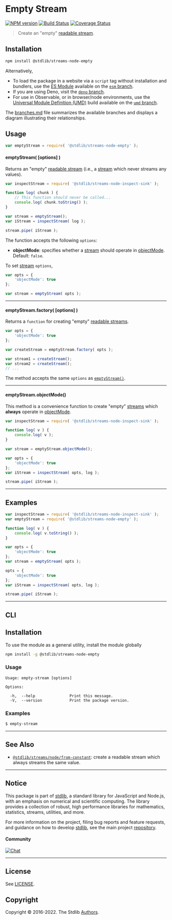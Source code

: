 <!--

@license Apache-2.0

Copyright (c) 2018 The Stdlib Authors.

Licensed under the Apache License, Version 2.0 (the "License");
you may not use this file except in compliance with the License.
You may obtain a copy of the License at

   http://www.apache.org/licenses/LICENSE-2.0

Unless required by applicable law or agreed to in writing, software
distributed under the License is distributed on an "AS IS" BASIS,
WITHOUT WARRANTIES OR CONDITIONS OF ANY KIND, either express or implied.
See the License for the specific language governing permissions and
limitations under the License.

-->

# Empty Stream

[![NPM version][npm-image]][npm-url] [![Build Status][test-image]][test-url] [![Coverage Status][coverage-image]][coverage-url] <!-- [![dependencies][dependencies-image]][dependencies-url] -->

> Create an "empty" [readable stream][readable-stream].

<section class="installation">

## Installation

```bash
npm install @stdlib/streams-node-empty
```

Alternatively,

-   To load the package in a website via a `script` tag without installation and bundlers, use the [ES Module][es-module] available on the [`esm` branch][esm-url].
-   If you are using Deno, visit the [`deno` branch][deno-url].
-   For use in Observable, or in browser/node environments, use the [Universal Module Definition (UMD)][umd] build available on the [`umd` branch][umd-url].

The [branches.md][branches-url] file summarizes the available branches and displays a diagram illustrating their relationships.

</section>

<section class="usage">

## Usage

```javascript
var emptyStream = require( '@stdlib/streams-node-empty' );
```

<a name="empty-stream"></a>

#### emptyStream( \[options] )

Returns an "empty" [readable stream][readable-stream] (i.e., a [stream][stream] which never streams any values).

```javascript
var inspectStream = require( '@stdlib/streams-node-inspect-sink' );

function log( chunk ) {
    // This function should never be called...
    console.log( chunk.toString() );
}

var stream = emptyStream();
var iStream = inspectStream( log );

stream.pipe( iStream );
```

The function accepts the following `options`:

-   **objectMode**: specifies whether a [stream][stream] should operate in [objectMode][object-mode]. Default: `false`.

To set [stream][stream] `options`,

```javascript
var opts = {
    'objectMode': true
};

var stream = emptyStream( opts );
```

* * *

#### emptyStream.factory( \[options] )

Returns a `function` for creating "empty" [readable streams][readable-stream].

```javascript
var opts = {
    'objectMode': true
};

var createStream = emptyStream.factory( opts );

var stream1 = createStream();
var stream2 = createStream();
// ...
```

The method accepts the same `options` as [`emptyStream()`](#empty-stream).

* * *

#### emptyStream.objectMode()

This method is a convenience function to create "empty" [streams][stream] which **always** operate in [objectMode][object-mode].

```javascript
var inspectStream = require( '@stdlib/streams-node-inspect-sink' );

function log( v ) {
    console.log( v );
}

var stream = emptyStream.objectMode();

var opts = {
    'objectMode': true
};
var iStream = inspectStream( opts, log );

stream.pipe( iStream );
```

</section>

<!-- /.usage -->

<section class="notes">

</section>

<!-- /.notes -->

* * *

<section class="examples">

## Examples

<!-- eslint no-undef: "error" -->

```javascript
var inspectStream = require( '@stdlib/streams-node-inspect-sink' );
var emptyStream = require( '@stdlib/streams-node-empty' );

function log( v ) {
    console.log( v.toString() );
}

var opts = {
    'objectMode': true
};
var stream = emptyStream( opts );

opts = {
    'objectMode': true
};
var iStream = inspectStream( opts, log );

stream.pipe( iStream );
```

</section>

<!-- /.examples -->

<!-- Section for describing a command-line interface. -->

* * *

<section class="cli">

## CLI

<section class="installation">

## Installation

To use the module as a general utility, install the module globally

```bash
npm install -g @stdlib/streams-node-empty
```

</section>
<!-- CLI usage documentation. -->


<section class="usage">

### Usage

```text
Usage: empty-stream [options]

Options:

  -h,  --help               Print this message.
  -V,  --version            Print the package version.
```

</section>

<!-- /.usage -->

<!-- CLI usage notes. Make sure to keep an empty line after the `section` element and another before the `/section` close. -->

<section class="notes">

</section>

<!-- /.notes -->

<!-- CLI usage examples. -->

<section class="examples">

### Examples

```bash
$ empty-stream
```

</section>

<!-- /.examples -->

</section>

<!-- /.cli -->

<!-- Section for related `stdlib` packages. Do not manually edit this section, as it is automatically populated. -->

<section class="related">

* * *

## See Also

-   <span class="package-name">[`@stdlib/streams/node/from-constant`][@stdlib/streams/node/from-constant]</span><span class="delimiter">: </span><span class="description">create a readable stream which always streams the same value.</span>

</section>

<!-- /.related -->

<!-- Section for all links. Make sure to keep an empty line after the `section` element and another before the `/section` close. -->


<section class="main-repo" >

* * *

## Notice

This package is part of [stdlib][stdlib], a standard library for JavaScript and Node.js, with an emphasis on numerical and scientific computing. The library provides a collection of robust, high performance libraries for mathematics, statistics, streams, utilities, and more.

For more information on the project, filing bug reports and feature requests, and guidance on how to develop [stdlib][stdlib], see the main project [repository][stdlib].

#### Community

[![Chat][chat-image]][chat-url]

---

## License

See [LICENSE][stdlib-license].


## Copyright

Copyright &copy; 2016-2022. The Stdlib [Authors][stdlib-authors].

</section>

<!-- /.stdlib -->

<!-- Section for all links. Make sure to keep an empty line after the `section` element and another before the `/section` close. -->

<section class="links">

[npm-image]: http://img.shields.io/npm/v/@stdlib/streams-node-empty.svg
[npm-url]: https://npmjs.org/package/@stdlib/streams-node-empty

[test-image]: https://github.com/stdlib-js/streams-node-empty/actions/workflows/test.yml/badge.svg?branch=main
[test-url]: https://github.com/stdlib-js/streams-node-empty/actions/workflows/test.yml?query=branch:main

[coverage-image]: https://img.shields.io/codecov/c/github/stdlib-js/streams-node-empty/main.svg
[coverage-url]: https://codecov.io/github/stdlib-js/streams-node-empty?branch=main

<!--

[dependencies-image]: https://img.shields.io/david/stdlib-js/streams-node-empty.svg
[dependencies-url]: https://david-dm.org/stdlib-js/streams-node-empty/main

-->

[chat-image]: https://img.shields.io/gitter/room/stdlib-js/stdlib.svg
[chat-url]: https://gitter.im/stdlib-js/stdlib/

[stdlib]: https://github.com/stdlib-js/stdlib

[stdlib-authors]: https://github.com/stdlib-js/stdlib/graphs/contributors

[umd]: https://github.com/umdjs/umd
[es-module]: https://developer.mozilla.org/en-US/docs/Web/JavaScript/Guide/Modules

[deno-url]: https://github.com/stdlib-js/streams-node-empty/tree/deno
[umd-url]: https://github.com/stdlib-js/streams-node-empty/tree/umd
[esm-url]: https://github.com/stdlib-js/streams-node-empty/tree/esm
[branches-url]: https://github.com/stdlib-js/streams-node-empty/blob/main/branches.md

[stdlib-license]: https://raw.githubusercontent.com/stdlib-js/streams-node-empty/main/LICENSE

[stream]: https://nodejs.org/api/stream.html

[object-mode]: https://nodejs.org/api/stream.html#stream_object_mode

[readable-stream]: https://nodejs.org/api/stream.html

<!-- <related-links> -->

[@stdlib/streams/node/from-constant]: https://github.com/stdlib-js/streams-node-from-constant

<!-- </related-links> -->

</section>

<!-- /.links -->
